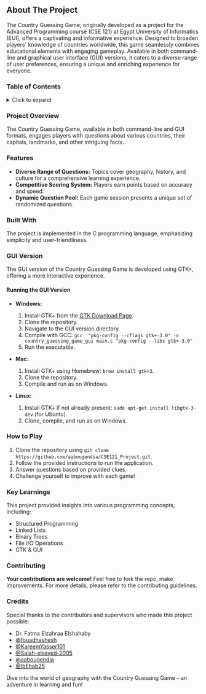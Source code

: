 
## About The Project

The Country Guessing Game, originally developed as a project for the Advanced Programming course (CSE 121) at Egypt University of Informatics (EUI), offers a captivating and informative experience. Designed to broaden players' knowledge of countries worldwide, this game seamlessly combines educational elements with engaging gameplay. Available in both command-line and graphical user interface (GUI) versions, it caters to a diverse range of user preferences, ensuring a unique and enriching experience for everyone.

### Table of Contents
<details>
  <summary>Click to expand</summary>
  <ol>
    <li><a href="#project-overview">Project Overview</a></li>
    <li><a href="#features">Features</a></li>
    <li><a href="#built-with">Built With</a></li>
    <li><a href="#gui-version">GUI Version</a></li>
    <li><a href="#how-to-play">How to Play</a></li>
    <li><a href="#key-learnings">Key Learnings</a></li>
    <li><a href="#contributing">Contributing</a></li>
    <li><a href="#credits">Credits</a></li>
  </ol>
</details>

### Project Overview

The Country Guessing Game, available in both command-line and GUI formats, engages players with questions about various countries, their capitals, landmarks, and other intriguing facts.

### Features

- **Diverse Range of Questions:** Topics cover geography, history, and culture for a comprehensive learning experience.
- **Competitive Scoring System:** Players earn points based on accuracy and speed.
- **Dynamic Question Pool:** Each game session presents a unique set of randomized questions.

### Built With

The project is implemented in the C programming language, emphasizing simplicity and user-friendliness.

### GUI Version

The GUI version of the Country Guessing Game is developed using GTK+, offering a more interactive experience.

#### Running the GUI Version

- **Windows:**
    1. Install GTK+ from the [GTK Download Page](https://www.gtk.org/download/index.php).
    2. Clone the repository.
    3. Navigate to the GUI version directory.
    4. Compile with GCC: `gcc  "pkg-config --cflags gtk+-3.0" -o country_guessing_game_gui main.c "pkg-config --libs gtk+-3.0"`
    5. Run the executable.

- **Mac:**
    1. Install GTK+ using Homebrew: `brew install gtk+3`.
    2. Clone the repository.
    3. Compile and run as on Windows.

- **Linux:**
    1. Install GTK+ if not already present: `sudo apt-get install libgtk-3-dev` (for Ubuntu).
    2. Clone, compile, and run as on Windows.

### How to Play

1. Clone the repository using `git clone https://github.com/aabougendia/CSE121_Project.git`.
2. Follow the provided instructions to run the application.
3. Answer questions based on provided clues.
4. Challenge yourself to improve with each game!

### Key Learnings

This project provided insights into various programming concepts, including:
- Structured Programming
- Linked Lists
- Binary Trees
- File I/O Operations
- GTK & GUI

### Contributing

**Your contributions are welcome!** Feel free to fork the repo, make improvements. For more details, please refer to the contributing guidelines.

### Credits

Special thanks to the contributors and supervisors who made this project possible:
- Dr. Fatma Elzahraa Elshahaby
- [@fouadhashesh](https://github.com/fouadhashesh)
- [@KareemYasser101](https://github.com/KareemYasser101)
- [@Salah-elsayed-2005](https://github.com/Salah-elsayed-2005)
- [@aabougendia](https://github.com/aabougendia)
- [@IbEhab25](https://github.com/IbEhab25)

Dive into the world of geography with the Country Guessing Game – an adventure in learning and fun!

